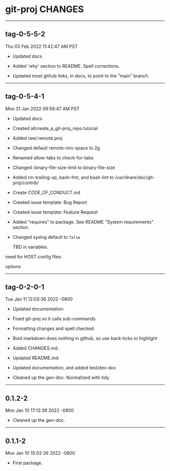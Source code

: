 # git-proj CHANGES

----------

## tag-0-5-5-2

Thu 03 Feb 2022 11:42:47 AM PST

* Updated docs

* Added 'why' section to README. Spell corrections.

* Updated most github links, in docs, to point to the "main" branch.

----------

## tag-0-5-4-1

Mon 31 Jan 2022 09:56:47 AM PST

* Updated docs

* Created allcreate_a_git-proj_repo tutorial

* Added raw/.remote.proj

* Changed default remote-min-space to 2g

* Renamed allow-tabs to check-for-tabs

* Changed: binary-file-size-limit to binary-file-size

* Added rm-trailing-sp, bash-fmt, and bash-lint to
      /usr/share/doc/git-proj/contrib/

* Create CODE_OF_CONDUCT.md

* Created issue template: Bug Report

* Created issue template: Feature Request

* Added "requires" to package. See README "System requirements"
    section.

* Changed syslog default to `false`

  TBD in variables.

need for HOST config files.

  options

----------

## tag-0-2-0-1

Tue Jan 11 12:03:36 2022 -0800

* Updated documentation

* Fixed git-proj so it calls sub-commands.

* Formatting changes and spell checked.

* Bold markdown does nothing in github, so use back-ticks to highlight

* Added CHANGES.md.

* Updated README.md.

* Updated documentation, and added test/dev-doc

* Cleaned up the gen-doc. Normalized with tidy

----------

## 0.1.2-2

Mon Jan 10 17:12:39 2022 -0800

* Cleaned up the gen-doc.

----------

## 0.1.1-2

Mon Jan 10 15:02:39 2022 -0800

* First package.
